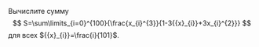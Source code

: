 Вычислите сумму  $$ S=\sum\limits_{i=0}^{100}{\frac{x_{i}^{3}}{1-3{{x}_{i}}+3x_{i}^{2}}} $$  для всех ${{x}_{i}}=\frac{i}{101}$.